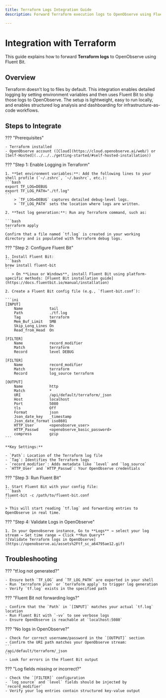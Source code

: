 ```yaml
---
title: Terraform Logs Integration Guide  
description: Forward Terraform execution logs to OpenObserve using Fluent Bit for real-time analysis and search.

---
```


# Integration with Terraform

This guide explains how to forward **Terraform logs** to OpenObserve using Fluent Bit. 

## Overview

Terraform doesn’t log to files by default. This integration enables detailed logging by setting environment variables and then uses Fluent Bit to ship those logs to OpenObserve. The setup is lightweight, easy to run locally, and enables structured log analysis and dashboarding for infrastructure-as-code workflows.

## Steps to Integrate

??? "Prerequisites"

    - Terraform installed
    - OpenObserve account ([Cloud](https://cloud.openobserve.ai/web/) or [Self-Hosted](../../../getting-started/#self-hosted-installation))

??? "Step 1: Enable Logging in Terraform"

    1. **Set environment variables:**: Add the following lines to your shell profile (`~/.zshrc`, `~/.bashrc`, etc.):
    ```bash
    export TF_LOG=DEBUG
    export TF_LOG_PATH="./tf.log"
    ```
        > `TF_LOG=DEBUG` captures detailed debug-level logs.  
        > `TF_LOG_PATH` sets the location where logs are written.

    2. **Test log generation:**: Run any Terraform command, such as:

    ```bash
    terraform apply
    ```
    Confirm that a file named `tf.log` is created in your working directory and is populated with Terraform debug logs.

??? "Step 2: Configure Fluent Bit"

    1. Install Fluent Bit:
    ```bash
    brew install fluent-bit
    ```
       > On **Linux or Windows**, install Fluent Bit using platform-specific methods: [Fluent Bit installation guide](https://docs.fluentbit.io/manual/installation)

    2. Create a Fluent Bit config file (e.g., `fluent-bit.conf`):

    ```ini
    [INPUT]
        Name            tail
        Path            ./tf.log
        Tag             terraform
        Mem_Buf_Limit   5MB
        Skip_Long_Lines On
        Read_from_Head  On

    [FILTER]
        Name            record_modifier
        Match           terraform
        Record          level DEBUG

    [FILTER]
        Name            record_modifier
        Match           terraform
        Record          log_source terraform

    [OUTPUT]
        Name            http
        Match           *
        URI             /api/default/terraform/_json
        Host            localhost
        Port            5080
        tls             Off
        Format          json
        Json_date_key   _timestamp
        Json_date_format iso8601
        HTTP_User       <openobserve_user>
        HTTP_Passwd     <openobserve_basic_password>
        compress        gzip
    ```

    **Key Settings:**

    - `Path`: Location of the Terraform log file
    - `Tag`: Identifies the Terraform logs
    - `record_modifier`: Adds metadata like `level` and `log_source`
    - `HTTP_User` and `HTTP_Passwd`: Your OpenObserve credentials
    

??? "Step 3: Run Fluent Bit"

    1. Start Fluent Bit with your config file:
    ```bash
    fluent-bit -c /path/to/fluent-bit.conf
    ```

    > This will start reading `tf.log` and forwarding entries to OpenObserve in real time.

??? "Step 4: Validate Logs in OpenObserve"

    1. In your Openobserve instance, Go to **Logs** → select your log stream → Set time range → Click **Run Query**
    ![Validate Terraform logs in OpenObserve](https://openobserve.ai/assets%2Ftf_sc_a64795ae12.gif)

## Troubleshooting

??? "tf.log not generated?"

    - Ensure both `TF_LOG` and `TF_LOG_PATH` are exported in your shell
    - Run `terraform plan` or `terraform apply` to trigger log generation
    - Verify `tf.log` exists in the specified path


??? "Fluent Bit not forwarding logs?"

    - Confirm that the `Path` in `[INPUT]` matches your actual `tf.log` location
    - Run Fluent Bit with `-vv` to see verbose logs
    - Ensure OpenObserve is reachable at `localhost:5080`

??? "No logs in OpenObserve?"

    - Check for correct username/password in the `[OUTPUT]` section
    - Confirm the URI path matches your OpenObserve stream:
    ```
    /api/default/terraform/_json
    ```
    - Look for errors in the Fluent Bit output

??? "Log fields missing or incorrect?"

    - Check the `[FILTER]` configuration
    - `log_source` and `level` fields should be injected by `record_modifier`
    - Verify your log entries contain structured key-value output
